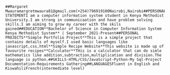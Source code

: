     ##Margaret Mwauramargretmwaura81@gmail.com(+254)796919100Nairobi,Nairobi##PERSONAL STATEMENTI am a computer information system student in Kenya Methodist University.I am strong in communicaation and have problem solving skills.I am aiming to grow my career with the skils gained##EDUCATION**Bachelor of Science in Computer Information System Kenya Methodist System** | September 2021-Present##PERSONAL PROJECTS**Simple Portfolio Project**This is a simple project that contains details of myself.I used basic languages like javascript,css,html**Simple Recipe Website**This website is made up of favourite recipes**Calculator**THis is a calculator that can do simle mathematics like addition,subtraction,multiplication and division.The language is python.##SKILLS-HTML/CSS/JavaScript-Python-My Sql-Project Documentation-Requirements Gathering##LANGUAGESFluent in English and KiswahiliFrench(intermediate level)
